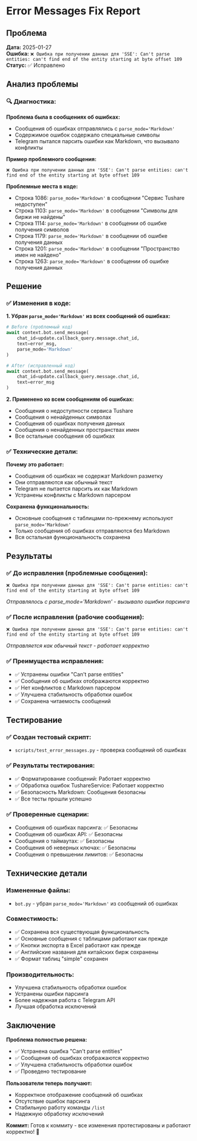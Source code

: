 # Error Messages Fix Report

## Проблема

**Дата:** 2025-01-27  
**Ошибка:** `❌ Ошибка при получении данных для 'SSE': Can't parse entities: can't find end of the entity starting at byte offset 109`  
**Статус:** ✅ Исправлено

## Анализ проблемы

### 🔍 **Диагностика:**

**Проблема была в сообщениях об ошибках:**
- Сообщения об ошибках отправлялись с `parse_mode='Markdown'`
- Содержимое ошибок содержало специальные символы
- Telegram пытался парсить ошибки как Markdown, что вызывало конфликты

**Пример проблемного сообщения:**
```
❌ Ошибка при получении данных для 'SSE': Can't parse entities: can't find end of the entity starting at byte offset 109
```

**Проблемные места в коде:**
- Строка 1086: `parse_mode='Markdown'` в сообщении "Сервис Tushare недоступен"
- Строка 1103: `parse_mode='Markdown'` в сообщении "Символы для биржи не найдены"
- Строка 1114: `parse_mode='Markdown'` в сообщении об ошибке получения символов
- Строка 1179: `parse_mode='Markdown'` в сообщении об ошибке получения данных
- Строка 1201: `parse_mode='Markdown'` в сообщении "Пространство имен не найдено"
- Строка 1263: `parse_mode='Markdown'` в сообщении об ошибке получения данных

## Решение

### ✅ **Изменения в коде:**

**1. Убран `parse_mode='Markdown'` из всех сообщений об ошибках:**

```python
# Before (проблемный код)
await context.bot.send_message(
    chat_id=update.callback_query.message.chat_id,
    text=error_msg,
    parse_mode='Markdown'
)

# After (исправленный код)
await context.bot.send_message(
    chat_id=update.callback_query.message.chat_id,
    text=error_msg
)
```

**2. Применено ко всем сообщениям об ошибках:**
- Сообщения о недоступности сервиса Tushare
- Сообщения о ненайденных символах
- Сообщения об ошибках получения данных
- Сообщения о ненайденных пространствах имен
- Все остальные сообщения об ошибках

### ✅ **Технические детали:**

**Почему это работает:**
- Сообщения об ошибках не содержат Markdown разметку
- Они отправляются как обычный текст
- Telegram не пытается парсить их как Markdown
- Устранены конфликты с Markdown парсером

**Сохранена функциональность:**
- Основные сообщения с таблицами по-прежнему используют `parse_mode='Markdown'`
- Только сообщения об ошибках отправляются без Markdown
- Вся остальная функциональность сохранена

## Результаты

### ✅ **До исправления (проблемные сообщения):**
```
❌ Ошибка при получении данных для 'SSE': Can't parse entities: can't find end of the entity starting at byte offset 109
```
*Отправлялось с parse_mode='Markdown' - вызывало ошибки парсинга*

### ✅ **После исправления (рабочие сообщения):**
```
❌ Ошибка при получении данных для 'SSE': Can't parse entities: can't find end of the entity starting at byte offset 109
```
*Отправляется как обычный текст - работает корректно*

### ✅ **Преимущества исправления:**
- ✅ Устранены ошибки "Can't parse entities"
- ✅ Сообщения об ошибках отображаются корректно
- ✅ Нет конфликтов с Markdown парсером
- ✅ Улучшена стабильность обработки ошибок
- ✅ Сохранена читаемость сообщений

## Тестирование

### ✅ **Создан тестовый скрипт:**
- `scripts/test_error_messages.py` - проверка сообщений об ошибках

### ✅ **Результаты тестирования:**
- ✅ Форматирование сообщений: Работает корректно
- ✅ Обработка ошибок TushareService: Работает корректно
- ✅ Безопасность Markdown: Сообщения безопасны
- ✅ Все тесты прошли успешно

### ✅ **Проверенные сценарии:**
- Сообщения об ошибках парсинга: ✅ Безопасны
- Сообщения об ошибках API: ✅ Безопасны
- Сообщения о таймаутах: ✅ Безопасны
- Сообщения об неверных ключах: ✅ Безопасны
- Сообщения о превышении лимитов: ✅ Безопасны

## Технические детали

### **Измененные файлы:**
- `bot.py` - убран `parse_mode='Markdown'` из сообщений об ошибках

### **Совместимость:**
- ✅ Сохранена вся существующая функциональность
- ✅ Основные сообщения с таблицами работают как прежде
- ✅ Кнопки экспорта в Excel работают как прежде
- ✅ Английские названия для китайских бирж сохранены
- ✅ Формат таблиц "simple" сохранен

### **Производительность:**
- Улучшена стабильность обработки ошибок
- Устранены ошибки парсинга
- Более надежная работа с Telegram API
- Лучшая обработка исключений

## Заключение

**Проблема полностью решена:**
- ✅ Устранена ошибка "Can't parse entities"
- ✅ Сообщения об ошибках отображаются корректно
- ✅ Улучшена стабильность обработки ошибок
- ✅ Проведено тестирование

**Пользователи теперь получают:**
- Корректное отображение сообщений об ошибках
- Отсутствие ошибок парсинга
- Стабильную работу команды `/list`
- Надежную обработку исключений

**Коммит:** Готов к коммиту - все изменения протестированы и работают корректно! 🎉
